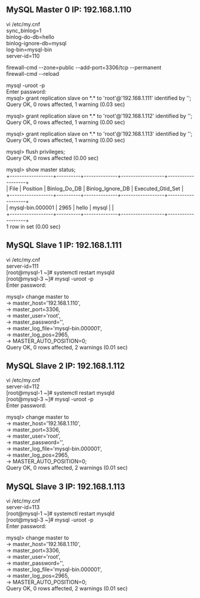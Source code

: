 ## MySQL Master 0 IP: 192.168.1.110  
vi /etc/my.cnf  
sync_binlog=1  
binlog-do-db=hello  
binlog-ignore-db=mysql  
log-bin=mysql-bin  
server-id=110  

firewall-cmd --zone=public --add-port=3306/tcp --permanent  
firewall-cmd --reload  

mysql -uroot -p  
Enter password:  
mysql> grant replication slave on \*.\* to 'root'@'192.168.1.111' identified by '<password>';  
Query OK, 0 rows affected, 1 warning (0.03 sec)  

mysql> grant replication slave on \*.\* to 'root'@'192.168.1.112' identified by '<password>';  
Query OK, 0 rows affected, 1 warning (0.00 sec)  

mysql> grant replication slave on \*.\* to 'root'@'192.168.1.113' identified by '<password>';  
Query OK, 0 rows affected, 1 warning (0.00 sec)  

mysql> flush privileges;  
Query OK, 0 rows affected (0.00 sec)  

mysql> show master status;  
+------------------+----------+--------------+------------------+-------------------+  
| File             | Position | Binlog_Do_DB | Binlog_Ignore_DB | Executed_Gtid_Set |  
+------------------+----------+--------------+------------------+-------------------+  
| mysql-bin.000001 |     2965 | hello        | mysql            |                   |  
+------------------+----------+--------------+------------------+-------------------+  
1 row in set (0.00 sec)  

## MySQL Slave 1 IP: 192.168.1.111  
vi /etc/my.cnf    
server-id=111  
[root@mysql-1 ~]# systemctl restart mysqld  
  [root@mysql-3 ~]# mysql -uroot -p  
Enter password:  

mysql> change master to  
    -> master_host='192.168.1.110',  
    -> master_port=3306,  
    -> master_user='root',  
    -> master_password='<password>',  
    -> master_log_file='mysql-bin.000001',  
    -> master_log_pos=2965,  
    -> MASTER_AUTO_POSITION=0;  
Query OK, 0 rows affected, 2 warnings (0.01 sec)  

  
## MySQL Slave 2 IP: 192.168.1.112  
vi /etc/my.cnf    
server-id=112  
[root@mysql-1 ~]# systemctl restart mysqld  
  [root@mysql-3 ~]# mysql -uroot -p  
Enter password:  

mysql> change master to  
    -> master_host='192.168.1.110',  
    -> master_port=3306,  
    -> master_user='root',  
    -> master_password='<password>',  
    -> master_log_file='mysql-bin.000001',  
    -> master_log_pos=2965,  
    -> MASTER_AUTO_POSITION=0;  
Query OK, 0 rows affected, 2 warnings (0.01 sec)  
  
## MySQL Slave 3 IP: 192.168.1.113  
vi /etc/my.cnf    
server-id=113  
[root@mysql-1 ~]# systemctl restart mysqld  
  [root@mysql-3 ~]# mysql -uroot -p  
Enter password:  

mysql> change master to  
    -> master_host='192.168.1.110',  
    -> master_port=3306,  
    -> master_user='root',  
    -> master_password='<password>',  
    -> master_log_file='mysql-bin.000001',  
    -> master_log_pos=2965,  
    -> MASTER_AUTO_POSITION=0;  
Query OK, 0 rows affected, 2 warnings (0.01 sec)  
  
